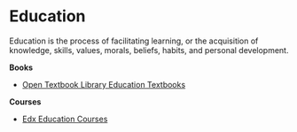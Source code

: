 # Education

Education is the process of facilitating learning, or the acquisition of knowledge, skills, values, morals, beliefs, habits, and personal development.

**Books**

* [Open Textbook Library Education Textbooks](https://open.umn.edu/opentextbooks/subjects/education)

**Courses**

* [Edx Education Courses](https://www.edx.org/learn/education)
